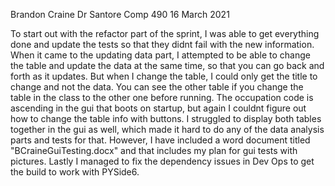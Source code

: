 Brandon Craine
Dr Santore
Comp 490
16 March 2021

To start out with the refactor part of the sprint, I was able to get everything done and update the tests so that they didnt fail with the new information. When it came to the updating data part, I attempted to be able to change the table and update the data at the same time, so that you can go back and forth as it updates. But when I change the table, I could only get the title to change and not the data. You can see the other table if you change the table in the class to the other one before running. The occupation code is ascending in the gui that boots on startup, but again I couldnt figure out how to change the table info with buttons. I struggled to display both tables together in the gui as well, which made it hard to do any of the data analysis parts and tests for that. However, I have included a word document titled "BCraineGuiTesting.docx" and that includes my plan for gui tests with pictures. Lastly I managed to fix the dependency issues in Dev Ops to get the build to work with PYSide6. 


  


